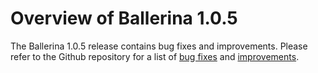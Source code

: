 # Overview of Ballerina 1.0.5

The Ballerina 1.0.5 release contains bug fixes and improvements. Please refer to the Github repository for a list of [bug fixes](https://github.com/ballerina-platform/ballerina-lang/issues?utf8=✓&q=is%3Aissue+label%3AType%2FBug+milestone%3A%22Ballerina+1.0.5%22+is%3Aclosed+)
and [improvements](https://github.com/ballerina-platform/ballerina-lang/issues?utf8=✓&q=is%3Aissue+milestone%3A%22Ballerina+1.0.5%22+is%3Aclosed+label%3AType%2FImprovement+).
